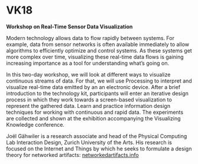 # VK18

**Workshop on Real-Time Sensor Data Visualization**

Modern technology allows data to flow rapidly between systems. For example, data from sensor networks is often available immediately to allow algorithms to efficiently optimize and control systems. As these systems get more complex over time, visualizing these real-time data flows is gaining increasing importance as a tool for understanding what’s going on.
  
In this two-day workshop, we will look at different ways to visualize continuous streams of data. For that, we will use Processing to interpret and visualize real-time data emitted by an an electronic device. After a brief introduction to the technology kit, participants will enter an iterative design process in which they work towards a screen-based visualization to represent the gathered data. Learn and practice information design techniques for working with continuous and rapid data. The experiments are collected and shown at the exhibition accompanying the Visualizing Knowledge conference.
  
Joël Gähwiler is a research associate and head of the Physical Computing Lab Interaction Design, Zurich University of the Arts. His research is focused on the Internet and Things by which he seeks to formulate a design theory for networked artifacts: [networkedartifacts.info](https://networkedartifacts.info)
